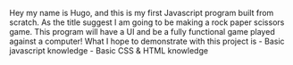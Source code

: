 Hey my name is Hugo, and this is my first Javascript program built from scratch.
As the title suggest I am going to be making a rock paper scissors game.
This program will have a UI and be a fully functional game played against a computer!
What I hope to demonstrate with this project is 
    - Basic javascript knowledge 
    - Basic CSS & HTML knowledge 